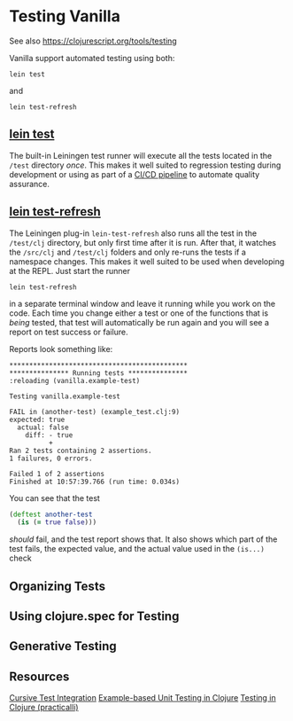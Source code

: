 # Testing Vanilla

See also  https://clojurescript.org/tools/testing


Vanilla support automated testing using both:

    lein test

 and

    lein test-refresh


## [lein test](https://github.com/technomancy/leiningen/blob/stable/doc/TUTORIAL.md#tests)

The built-in Leiningen test runner will execute all the tests located in the `/test` directory *once*.
This makes it well suited to regression testing during development or using as part of a
[CI/CD pipeline](https://devops.com/optimizing-effective-cicd-pipeline/)
to automate quality assurance.


## [lein test-refresh](https://github.com/jakemcc/lein-test-refresh)

The Leiningen plug-in `lein-test-refresh` also runs all the test in the `/test/clj` directory, but only
first time after it is run. After that, it watches the `/src/clj` and `/test/clj` folders and
only re-runs the tests if a namespace changes. This makes it well suited to be used when developing
at the REPL. Just start the runner

    lein test-refresh

in a separate terminal window and leave it running while you work on the code. Each time you change
either a test or one of the functions that is *being* tested, that test will automatically be run again
and you will see a report on test success or failure.

Reports look something like:

``` text
*********************************************
*************** Running tests ***************
:reloading (vanilla.example-test)

Testing vanilla.example-test

FAIL in (another-test) (example_test.clj:9)
expected: true
  actual: false
    diff: - true
          +
Ran 2 tests containing 2 assertions.
1 failures, 0 errors.

Failed 1 of 2 assertions
Finished at 10:57:39.766 (run time: 0.034s)
```

You can see that the test

``` clojure
(deftest another-test
  (is (= true false)))
```

*should* fail, and the test report shows that. It also shows which part of the test fails,
the expected value, and the actual value used in the `(is...)` check


## Organizing Tests



## Using clojure.spec for Testing



## Generative Testing



## Resources

[Cursive Test Integration](https://cursive-ide.com/userguide/testing.html)
[Example-based Unit Testing in Clojure](https://purelyfunctional.tv/mini-guide/example-based-unit-testing-in-clojure/)
[Testing in Clojure (practicalli)](https://practicalli.github.io/clojure/testing/)